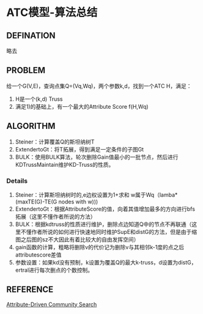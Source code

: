 # ATC模型-算法总结

## DEFINATION
略去
## PROBLEM
给一个G(V,E)，查询点集Q=(Vq,Wq)，两个参数k,d，找到一个ATC H，满足：
1) H是一个(k,d) Truss
2) 满足1)的基础上，有一个最大的Attribute Score f(H,Wq)

## ALGORITHM
1) Steiner：计算覆盖Q的斯坦纳树T
2) ExtendertoGt：将T拓展，得到满足一定条件的子图Gt
3) BULK：使用BULK算法，轮次删除Gain值最小的一批节点，然后进行KDTrussMaintain维护KD-Truss的性质。

### Details
1) Steiner：计算斯坦纳树时的,e边权设置为1+求和 w属于Wq（lamba*(maxTE(G)-TE(G nodes with w)))
2) ExtendertoGt：根据AttributeScore的值，向着其值增加最多的方向进行bfs拓展（这里不懂作者所说的方法）
3) BULK：根据kdtruss的性质进行维护，删除点边知道Q中的节点不再联通（这里不懂作者所说的如何进行快速地同时维护SupE和distG的方法，但是由于缩图之后图的sz不大因此有着比较大的自由发挥空间）
4) gain函数的计算，粗略将删除v的代价记为删除v与其相邻k-1度的点之后attributescore差值
5) 参数设置：如果kd没有预制，k设置为覆盖Q的最大k-truss，d设置为distG，ertral进行每次删点的个数控制。


## REFERENCE
[Attribute-Driven Community Search](http://www.vldb.org/pvldb/vol10/p949-huang.pdf)